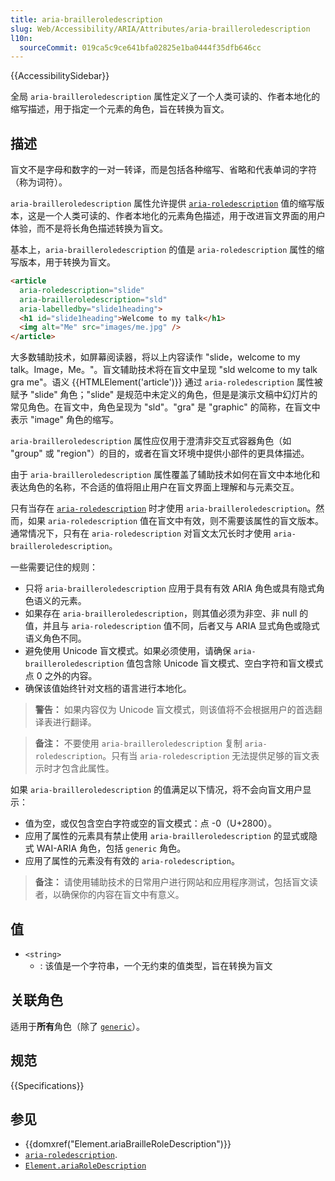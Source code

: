 ```yaml
---
title: aria-brailleroledescription
slug: Web/Accessibility/ARIA/Attributes/aria-brailleroledescription
l10n:
  sourceCommit: 019ca5c9ce641bfa02825e1ba0444f35dfb646cc
---
```


{{AccessibilitySidebar}}

全局 `aria-brailleroledescription` 属性定义了一个人类可读的、作者本地化的缩写描述，用于指定一个元素的角色，旨在转换为盲文。

## 描述

盲文不是字母和数字的一对一转译，而是包括各种缩写、省略和代表单词的字符（称为词符）。

`aria-brailleroledescription` 属性允许提供 [`aria-roledescription`](/zh-CN/docs/Web/Accessibility/ARIA/Attributes/aria-roledescription) 值的缩写版本，这是一个人类可读的、作者本地化的元素角色描述，用于改进盲文界面的用户体验，而不是将长角色描述转换为盲文。

基本上，`aria-brailleroledescription` 的值是 `aria-roledescription` 属性的缩写版本，用于转换为盲文。

```html
<article
  aria-roledescription="slide"
  aria-brailleroledescription="sld"
  aria-labelledby="slide1heading">
  <h1 id="slide1heading">Welcome to my talk</h1>
  <img alt="Me" src="images/me.jpg" />
</article>
```

大多数辅助技术，如屏幕阅读器，将以上内容读作 "slide，welcome to my talk。Image，Me。"。盲文辅助技术将在盲文中呈现 "sld welcome to my talk gra me"。语义 {{HTMLElement('article')}} 通过 `aria-roledescription` 属性被赋予 "slide" 角色；"slide" 是规范中未定义的角色，但是是演示文稿中幻灯片的常见角色。在盲文中，角色呈现为 "sld"。"gra" 是 "graphic" 的简称，在盲文中表示 "image" 角色的缩写。

`aria-brailleroledescription` 属性应仅用于澄清非交互式容器角色（如 "group" 或 "region"）的目的，或者在盲文环境中提供小部件的更具体描述。

由于 `aria-brailleroledescription` 属性覆盖了辅助技术如何在盲文中本地化和表达角色的名称，不合适的值将阻止用户在盲文界面上理解和与元素交互。

只有当存在 [`aria-roledescription`](/zh-CN/docs/Web/Accessibility/ARIA/Attributes/aria-roledescription) 时才使用 `aria-brailleroledescription`。然而，如果 `aria-roledescription` 值在盲文中有效，则不需要该属性的盲文版本。通常情况下，只有在 `aria-roledescription` 对盲文太冗长时才使用 `aria-brailleroledescription`。

一些需要记住的规则：

- 只将 `aria-brailleroledescription` 应用于具有有效 ARIA 角色或具有隐式角色语义的元素。
- 如果存在 `aria-brailleroledescription`，则其值必须为非空、非 null 的值，并且与 `aria-roledescription` 值不同，后者又与 ARIA 显式角色或隐式语义角色不同。
- 避免使用 Unicode 盲文模式。如果必须使用，请确保 `aria-brailleroledescription` 值包含除 Unicode 盲文模式、空白字符和盲文模式点 0 之外的内容。
- 确保该值始终针对文档的语言进行本地化。

> **警告：** 如果内容仅为 Unicode 盲文模式，则该值将不会根据用户的首选翻译表进行翻译。

> **备注：** 不要使用 `aria-brailleroledescription` 复制 `aria-roledescription`。只有当 `aria-roledescription` 无法提供足够的盲文表示时才包含此属性。

如果 `aria-brailleroledescription` 的值满足以下情况，将不会向盲文用户显示：

- 值为空，或仅包含空白字符或空的盲文模式：点 -0（U+2800）。
- 应用了属性的元素具有禁止使用 `aria-brailleroledescription` 的显式或隐式 WAI-ARIA 角色，包括 `generic` 角色。
- 应用了属性的元素没有有效的 `aria-roledescription`。

> **备注：** 请使用辅助技术的日常用户进行网站和应用程序测试，包括盲文读者，以确保你的内容在盲文中有意义。

## 值

- `<string>`
  - : 该值是一个字符串，一个无约束的值类型，旨在转换为盲文

## 关联角色

适用于**所有**角色（除了 [`generic`](/zh-CN/docs/Web/Accessibility/ARIA/Roles/generic_role)）。

## 规范

{{Specifications}}

## 参见

- {{domxref("Element.ariaBrailleRoleDescription")}}
- [`aria-roledescription`](/zh-CN/docs/Web/Accessibility/ARIA/Attributes/aria-roledescription).
- [`Element.ariaRoleDescription`](/zh-CN/docs/Web/API/Element/ariaRoleDescription)
